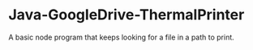 # Java-GoogleDrive-ThermalPrinter
A basic node program that keeps looking for a file in a path to print.
